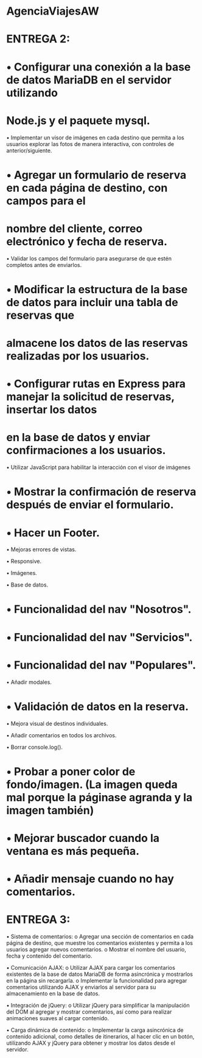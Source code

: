 # AgenciaViajesAW

# ENTREGA 2:

# • Configurar una conexión a la base de datos MariaDB en el servidor utilizando
# Node.js y el paquete mysql.  

• Implementar un visor de imágenes en cada destino que permita a los usuarios
explorar las fotos de manera interactiva, con controles de anterior/siguiente.

# • Agregar un formulario de reserva en cada página de destino, con campos para el
# nombre del cliente, correo electrónico y fecha de reserva.

• Validar los campos del formulario para asegurarse de que estén completos antes
de enviarlos.

# • Modificar la estructura de la base de datos para incluir una tabla de reservas que
# almacene los datos de las reservas realizadas por los usuarios.

# • Configurar rutas en Express para manejar la solicitud de reservas, insertar los datos
# en la base de datos y enviar confirmaciones a los usuarios.

• Utilizar JavaScript para habilitar la interacción con el visor de imágenes 

# • Mostrar la confirmación de reserva después de enviar el formulario.

# • Hacer un Footer.

• Mejoras errores de vistas.

• Responsive.

• Imágenes.

• Base de datos.

# • Funcionalidad del nav "Nosotros".

# • Funcionalidad del nav "Servicios".

# • Funcionalidad del nav "Populares".

• Añadir modales.

# • Validación de datos en la reserva.

• Mejora visual de destinos individuales.

• Añadir comentarios en todos los archivos.

• Borrar console.log().

# • Probar a poner color de fondo/imagen. (La imagen queda mal porque la páginase agranda y la imagen también)

# • Mejorar buscador cuando la ventana es más pequeña.

# • Añadir mensaje cuando no hay comentarios.

# ENTREGA 3:
• Sistema de comentarios:
o Agregar una sección de comentarios en cada página de destino, que muestre los
comentarios existentes y permita a los usuarios agregar nuevos comentarios.
o Mostrar el nombre del usuario, fecha y contenido del comentario.

• Comunicación AJAX:
o Utilizar AJAX para cargar los comentarios existentes de la base de datos MariaDB
de forma asincrónica y mostrarlos en la página sin recargarla.
o Implementar la funcionalidad para agregar comentarios utilizando AJAX y enviarlos
al servidor para su almacenamiento en la base de datos.

• Integración de jQuery:
o Utilizar jQuery para simplificar la manipulación del DOM al agregar y mostrar
comentarios, así como para realizar animaciones suaves al cargar contenido.

• Carga dinámica de contenido:
o Implementar la carga asincrónica de contenido adicional, como detalles de
itinerarios, al hacer clic en un botón, utilizando AJAX y jQuery para obtener y
mostrar los datos desde el servidor.